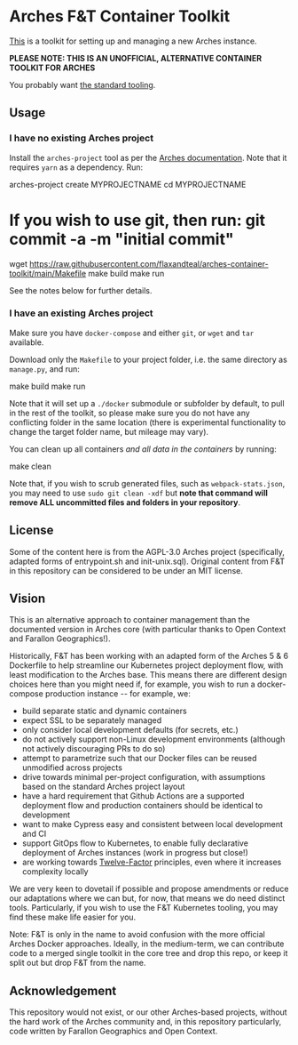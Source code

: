 # Arches F&T Container Toolkit

[This](This) is a toolkit for setting up and managing a new Arches instance.

**PLEASE NOTE: THIS IS AN UNOFFICIAL, ALTERNATIVE CONTAINER TOOLKIT FOR ARCHES**

You probably want [the standard tooling](https://arches.readthedocs.io/en/stable/installing/docker/).

## Usage

### I have no existing Arches project

Install the `arches-project` tool as per the [Arches documentation](https://arches.readthedocs.io/en/stable/).
Note that it requires `yarn` as a dependency. Run:

  arches-project create MYPROJECTNAME
  cd MYPROJECTNAME
  # If you wish to use git, then run: git commit -a -m "initial commit"
  wget https://raw.githubusercontent.com/flaxandteal/arches-container-toolkit/main/Makefile
  make build
  make run

See the notes below for further details.

### I have an existing Arches project

Make sure you have `docker-compose` and either `git`, or `wget` and `tar` available.

Download only the `Makefile` to your project folder, i.e. the same directory as
`manage.py`, and run:

  make build
  make run

Note that it will set up a `./docker` submodule or subfolder by default, to pull in
the rest of the toolkit, so please make sure you do not have any conflicting folder
in the same location (there is experimental functionality to change the target folder
name, but mileage may vary).


You can clean up all containers _and all data in the containers_ by running:

  make clean

Note that, if you wish to scrub generated files, such as `webpack-stats.json`, you may
need to use `sudo git clean -xdf` but **note that command will remove ALL uncommitted
files and folders in your repository**.

## License

Some of the content here is from the AGPL-3.0 Arches project (specifically, adapted
forms of entrypoint.sh and init-unix.sql). Original content from F&T in this repository
can be considered to be under an MIT license.

## Vision

This is an alternative approach to container management than the documented
version in Arches core (with particular thanks to Open Context and Farallon Geographics!).

Historically, F&T has been working with an adapted form of the Arches 5 & 6 Dockerfile
to help streamline our Kubernetes project deployment flow, with least modification to the
Arches base. This means there are different design choices here than you might need if,
for example, you wish to run a docker-compose production instance -- for example, we:

 - build separate static and dynamic containers
 - expect SSL to be separately managed
 - only consider local development defaults (for secrets, etc.)
 - do not actively support non-Linux development environments (although not actively discouraging PRs to do so)
 - attempt to parametrize such that our Docker files can be reused unmodified across projects
 - drive towards minimal per-project configuration, with assumptions based on the standard Arches project layout
 - have a hard requirement that Github Actions are a supported deployment flow and production containers should be identical to development
 - want to make Cypress easy and consistent between local development and CI
 - support GitOps flow to Kubernetes, to enable fully declarative deployment of Arches instances (work in progress but close!)
 - are working towards [Twelve-Factor](https://12factor.net/) principles, even where it increases complexity locally

We are very keen to dovetail if possible and propose amendments or reduce our adaptations
where we can but, for now, that means we do need distinct tools. Particularly, if you
wish to use the F&T Kubernetes tooling, you may find these make life easier for you.

Note: F&T is only in the name to avoid confusion with the more official Arches Docker approaches.
Ideally, in the medium-term, we can contribute code to a merged single toolkit in the core tree and drop
this repo, or keep it split out but drop F&T from the name.

## Acknowledgement

This repository would not exist, or our other Arches-based projects, without the hard work
of the Arches community and, in this repository particularly, code written by Farallon Geographics
and Open Context.
